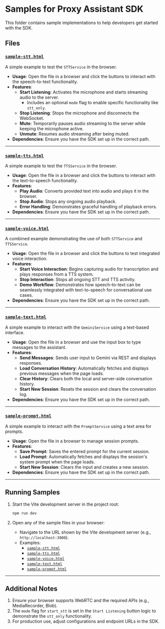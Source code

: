 # Samples for Proxy Assistant SDK

This folder contains sample implementations to help developers get started with the SDK.

## Files

### [`sample-stt.html`](sample-stt.html)
A simple example to test the `STTService` in the browser.

- **Usage**: Open the file in a browser and click the buttons to interact with the speech-to-text functionality.
- **Features**:
  - **Start Listening**: Activates the microphone and starts streaming audio to the server.
    - Includes an optional `mode` flag to enable specific functionality like `stt_only`.
  - **Stop Listening**: Stops the microphone and disconnects the WebSocket.
  - **Mute**: Temporarily pauses audio streaming to the server while keeping the microphone active.
  - **Unmute**: Resumes audio streaming after being muted.
- **Dependencies**: Ensure you have the SDK set up in the correct path.

---

### [`sample-tts.html`](sample-tts.html)
A simple example to test the `TTSService` in the browser.

- **Usage**: Open the file in a browser and click the buttons to interact with the text-to-speech functionality.
- **Features**:
  - **Play Audio**: Converts provided text into audio and plays it in the browser.
  - **Stop Audio**: Stops any ongoing audio playback.
  - **Error Handling**: Demonstrates graceful handling of playback errors.
- **Dependencies**: Ensure you have the SDK set up in the correct path.

---

### [`sample-voice.html`](sample-voice.html)
A combined example demonstrating the use of both `STTService` and `TTSService`.

- **Usage**: Open the file in a browser and click the buttons to test integrated voice interaction.
- **Features**:
  - **Start Voice Interaction**: Begins capturing audio for transcription and plays responses from a TTS system.
  - **Stop Interaction**: Stops all ongoing STT and TTS activity.
  - **Demo Workflow**: Demonstrates how speech-to-text can be seamlessly integrated with text-to-speech for conversational use cases.
- **Dependencies**: Ensure you have the SDK set up in the correct path.

---

### [`sample-text.html`](sample-text.html)
A simple example to interact with the `GeminiService` using a text-based interface.

- **Usage**: Open the file in a browser and use the input box to type messages to the assistant.
- **Features**:
  - **Send Messages**: Sends user input to Gemini via REST and displays responses.
  - **Load Conversation History**: Automatically fetches and displays previous messages when the page loads.
  - **Clear History**: Clears both the local and server-side conversation history.
  - **Start New Session**: Resets the session and clears the conversation log.
- **Dependencies**: Ensure you have the SDK set up in the correct path.

---

### [`sample-prompt.html`](sample-prompt.html)
A simple example to interact with the `PromptService` using a text area for prompts.

- **Usage**: Open the file in a browser to manage session prompts.
- **Features**:
  - **Save Prompt**: Saves the entered prompt for the current session.
  - **Load Prompt**: Automatically fetches and displays the session's system prompt when the page loads.
  - **Start New Session**: Clears the input and creates a new session.
- **Dependencies**: Ensure you have the SDK set up in the correct path.

---

## Running Samples

1. Start the Vite development server in the project root:
   ```bash
   npm run dev
   ```

2. Open any of the sample files in your browser:
   - Navigate to the URL shown by the Vite development server (e.g., `http://localhost:3000`).
   - Examples:
     - [`sample-stt.html`](sample-stt.html)
     - [`sample-tts.html`](sample-tts.html)
     - [`sample-voice.html`](sample-voice.html)
     - [`sample-text.html`](sample-text.html)
     - [`sample-prompt.html`](sample-prompt.html)

---

## Additional Notes

1. Ensure your browser supports WebRTC and the required APIs (e.g., MediaRecorder, Blob).
2. The `mode` flag for `start_stt` is set in the `Start Listening` button logic to demonstrate the `stt_only` functionality.
3. For production use, adjust configurations and endpoint URLs in the SDK.
